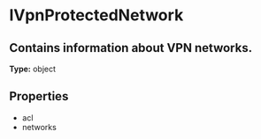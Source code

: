 # IVpnProtectedNetwork

## Contains information about VPN networks.

**Type:** object

## Properties
* acl
* networks
